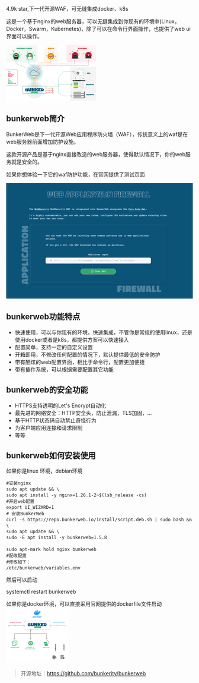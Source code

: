 4.9k star,下一代开源WAF，可无缝集成docker、k8s

这是一个基于nginx的web服务器，可以无缝集成到你现有的环境中(Linux，Docker，Swarm，Kubernetes)，除了可以在命令行界面操作，也提供了web ui界面可以操作。

![bunkerweb](image.png)

## bunkerweb简介

BunkerWeb是下一代开源Web应用程序防火墙（WAF），传统意义上的waf是在web服务器前面增加防护设施。

这款开源产品是基于nginx直接改造的web服务器，使得默认情况下，你的web服务就是安全的。

如果你想体验一下它的waf防护功能，在官网提供了测试页面

![test waf](image-1.png)

## bunkerweb功能特点

- 快速使用，可以与你现有的环境，快速集成，不管你是常规的使用linux，还是使用docker或者是k8s，都提供方案可以快速接入
- 配置简单，支持一定的自定义设置
- 开箱即用，不修改任何配置的情况下，默认提供最低的安全防护
- 带有酷炫的web配置界面，相比于命令行，配置更加便捷
- 带有插件系统，可以根据需要配置其它功能

## bunkerweb的安全功能

- HTTPS支持透明的Let's Encrypt自动化
- 最先进的网络安全：HTTP安全头，防止泄漏，TLS加固，...
- 基于HTTP状态码自动禁止奇怪行为
- 为客户端应用连接和请求限制
- 等等

## bunkerweb如何安装使用

如果你是linux 环境，debian环境

```
#安装nginx
sudo apt update && \
sudo apt install -y nginx=1.26.1-2~$(lsb_release -cs)
#开启web配置
export UI_WIZARD=1
# 安装BunkerWeb
curl -s https://repo.bunkerweb.io/install/script.deb.sh | sudo bash && \
sudo apt update && \
sudo -E apt install -y bunkerweb=1.5.8

sudo apt-mark hold nginx bunkerweb
#配改配置
#修改如下：
/etc/bunkerweb/variables.env
```
然后可以启动

systemctl restart bunkerweb

如果你是docker环境，可以直接采用官网提供的dockerfile文件启动
![docker](image-2.png)

>开源地址：https://github.com/bunkerity/bunkerweb


